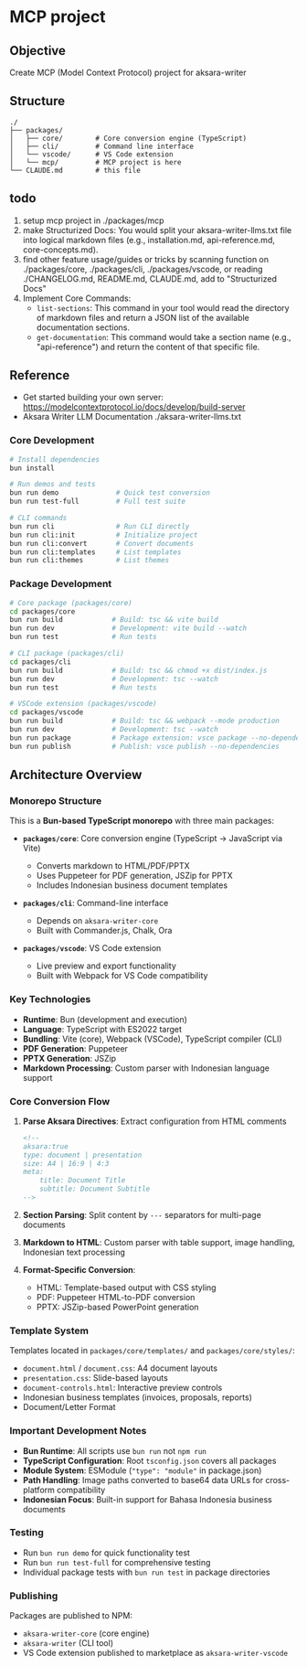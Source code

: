 # MCP project

## Objective 
Create MCP (Model Context Protocol) project for aksara-writer

## Structure
```
./
├── packages/
│   ├── core/        # Core conversion engine (TypeScript)
│   ├── cli/         # Command line interface
│   └── vscode/      # VS Code extension
│   └── mcp/         # MCP project is here
└── CLAUDE.md        # this file
```

## todo
1. setup mcp project in ./packages/mcp
2. make Structurized Docs: You would split your aksara-writer-llms.txt file into logical markdown files (e.g., installation.md, api-reference.md, core-concepts.md).
3. find other feature usage/guides or tricks by scanning function on ./packages/core, ./packages/cli, ./packages/vscode, or reading ./CHANGELOG.md, README.md, CLAUDE.md, add to "Structurized Docs"
4. Implement Core Commands:
    * `list-sections`: This command in your tool would read the directory of markdown files and return a JSON list of the available documentation sections.
    * `get-documentation`: This command would take a section name (e.g., "api-reference") and return the content of that specific file.


## Reference
- Get started building your own server: https://modelcontextprotocol.io/docs/develop/build-server
- Aksara Writer LLM Documentation ./aksara-writer-llms.txt

### Core Development
```bash
# Install dependencies
bun install

# Run demos and tests
bun run demo              # Quick test conversion
bun run test-full         # Full test suite

# CLI commands
bun run cli               # Run CLI directly
bun run cli:init          # Initialize project
bun run cli:convert       # Convert documents
bun run cli:templates     # List templates
bun run cli:themes        # List themes
```

### Package Development
```bash
# Core package (packages/core)
cd packages/core
bun run build            # Build: tsc && vite build
bun run dev              # Development: vite build --watch
bun run test             # Run tests

# CLI package (packages/cli)
cd packages/cli
bun run build            # Build: tsc && chmod +x dist/index.js
bun run dev              # Development: tsc --watch
bun run test             # Run tests

# VSCode extension (packages/vscode)
cd packages/vscode
bun run build            # Build: tsc && webpack --mode production
bun run dev              # Development: tsc --watch
bun run package          # Package extension: vsce package --no-dependencies
bun run publish          # Publish: vsce publish --no-dependencies
```

## Architecture Overview

### Monorepo Structure
This is a **Bun-based TypeScript monorepo** with three main packages:

- **`packages/core`**: Core conversion engine (TypeScript → JavaScript via Vite)
  - Converts markdown to HTML/PDF/PPTX
  - Uses Puppeteer for PDF generation, JSZip for PPTX
  - Includes Indonesian business document templates

- **`packages/cli`**: Command-line interface
  - Depends on `aksara-writer-core`
  - Built with Commander.js, Chalk, Ora

- **`packages/vscode`**: VS Code extension
  - Live preview and export functionality
  - Built with Webpack for VS Code compatibility

### Key Technologies
- **Runtime**: Bun (development and execution)
- **Language**: TypeScript with ES2022 target
- **Bundling**: Vite (core), Webpack (VSCode), TypeScript compiler (CLI)
- **PDF Generation**: Puppeteer
- **PPTX Generation**: JSZip
- **Markdown Processing**: Custom parser with Indonesian language support

### Core Conversion Flow
1. **Parse Aksara Directives**: Extract configuration from HTML comments
   ```markdown
   <!--
   aksara:true
   type: document | presentation
   size: A4 | 16:9 | 4:3
   meta:
       title: Document Title
       subtitle: Document Subtitle
   -->
   ```

2. **Section Parsing**: Split content by `---` separators for multi-page documents
3. **Markdown to HTML**: Custom parser with table support, image handling, Indonesian text processing
4. **Format-Specific Conversion**:
   - HTML: Template-based output with CSS styling
   - PDF: Puppeteer HTML-to-PDF conversion
   - PPTX: JSZip-based PowerPoint generation

### Template System
Templates located in `packages/core/templates/` and `packages/core/styles/`:
- `document.html` / `document.css`: A4 document layouts
- `presentation.css`: Slide-based layouts
- `document-controls.html`: Interactive preview controls
- Indonesian business templates (invoices, proposals, reports)
- Document/Letter Format

### Important Development Notes
- **Bun Runtime**: All scripts use `bun run` not `npm run`
- **TypeScript Configuration**: Root `tsconfig.json` covers all packages
- **Module System**: ESModule (`"type": "module"` in package.json)
- **Path Handling**: Image paths converted to base64 data URLs for cross-platform compatibility
- **Indonesian Focus**: Built-in support for Bahasa Indonesia business documents

### Testing
- Run `bun run demo` for quick functionality test
- Run `bun run test-full` for comprehensive testing
- Individual package tests with `bun run test` in package directories

### Publishing
Packages are published to NPM:
- `aksara-writer-core` (core engine)
- `aksara-writer` (CLI tool)
- VS Code extension published to marketplace as `aksara-writer-vscode`